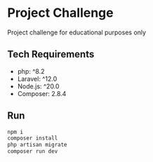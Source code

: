 # Project Challenge
Project challenge for educational purposes only

## Tech Requirements
- php: ^8.2
- Laravel: ^12.0
- Node.js: ^20.0
- Composer: 2.8.4

## Run
```bash
npm i
composer install
php artisan migrate
composer run dev
```
<!-- 
## Login
- Email: tesdemo@gmail.com
- Pass: 12345678 -->
